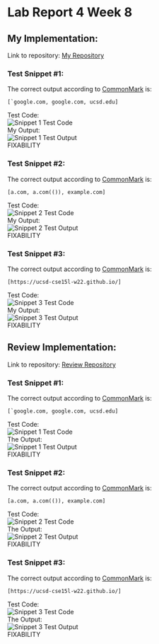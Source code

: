 # Lab Report 4 Week 8  

## My Implementation:  
Link to repository: [My Repository](https://github.com/arjunghoshal/markdown-parse)  
  
### Test Snippet #1:  
The correct output according to [CommonMark](https://spec.commonmark.org/dingus/) is:  
```  
[`google.com, google.com, ucsd.edu]  
```  
Test Code:  
![Snippet 1 Test Code](/cse15l-lab-reports/images/lab-report-4-test-code-1-1.PNG)  
My Output:  
![Snippet 1 Test Output](/cse15l-lab-reports/images/lab-report-4-test-output-1-1.PNG)  
FIXABILITY  
  
### Test Snippet #2:  
The correct output according to [CommonMark](https://spec.commonmark.org/dingus/) is:  
```  
[a.com, a.com(()), example.com]  
```  
Test Code:  
![Snippet 2 Test Code](/cse15l-lab-reports/images/lab-report-4-test-code-1-2.PNG)  
My Output:  
![Snippet 2 Test Output](/cse15l-lab-reports/images/lab-report-4-test-output-1-2.PNG)  
FIXABILITY
  
### Test Snippet #3:  
The correct output according to [CommonMark](https://spec.commonmark.org/dingus/) is:  
```  
[https://ucsd-cse15l-w22.github.io/]  
```  
Test Code:  
![Snippet 3 Test Code](/cse15l-lab-reports/images/lab-report-4-test-code-1-3.PNG)  
My Output:  
![Snippet 3 Test Output](/cse15l-lab-reports/images/lab-report-4-test-output-1-3.PNG)  
FIXABILITY  
  
## Review Implementation:  
Link to repository: [Review Repository](https://github.com/tylercyang/markdown-parse)  
  
### Test Snippet #1:  
The correct output according to [CommonMark](https://spec.commonmark.org/dingus/) is:  
```  
[`google.com, google.com, ucsd.edu]  
```  
Test Code:  
![Snippet 1 Test Code](/cse15l-lab-reports/images/lab-report-4-test-code-2-1.PNG)  
The Output:  
![Snippet 1 Test Output](/cse15l-lab-reports/images/lab-report-4-test-output-2-1.PNG)  
FIXABILITY  
  
### Test Snippet #2:  
The correct output according to [CommonMark](https://spec.commonmark.org/dingus/) is:  
```  
[a.com, a.com(()), example.com]  
```  
Test Code:  
![Snippet 2 Test Code](/cse15l-lab-reports/images/lab-report-4-test-code-2-2.PNG)  
The Output:  
![Snippet 2 Test Output](/cse15l-lab-reports/images/lab-report-4-test-output-2-2.PNG)  
FIXABILITY
  
### Test Snippet #3:  
The correct output according to [CommonMark](https://spec.commonmark.org/dingus/) is:  
```  
[https://ucsd-cse15l-w22.github.io/]  
```  
Test Code:  
![Snippet 3 Test Code](/cse15l-lab-reports/images/lab-report-4-test-code-2-3.PNG)  
The Output:  
![Snippet 3 Test Output](/cse15l-lab-reports/images/lab-report-4-test-output-2-3.PNG)  
FIXABILITY